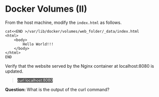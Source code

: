 # Docker Volumes (II)

From the host machine,  modify the `index.html` as follows.
 
```
cat<<END >/var/lib/docker/volumes/web_folder/_data/index.html
<html>
	<body>
		Hello World!!!
	</body>
</html>
END
```

Verify that the website served by the Nginx container at localhost:8080 is updated.

> <span align="left" style="color:#FFF;background:#555;font:Courier New; font-size: 90%;"> curl localhost:8080 </span>

**Question:** 
What is the output of the curl command?

<br/>
